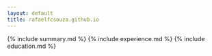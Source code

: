 ```yaml
---
layout: default
title: rafaelfcsouza.github.io
---
```


{% include summary.md %}
{% include experience.md %}
{% include education.md %}

